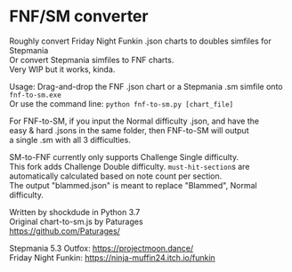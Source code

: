 # FNF/SM converter
Roughly convert Friday Night Funkin .json charts to doubles simfiles for Stepmania \
Or convert Stepmania simfiles to FNF charts. \
Very WIP but it works, kinda.

Usage: Drag-and-drop the FNF .json chart or a Stepmania .sm simfile onto `fnf-to-sm.exe` \
Or use the command line: `python fnf-to-sm.py [chart_file]`

For FNF-to-SM, if you input the Normal difficulty .json, and have the \
easy & hard .jsons in the same folder, then FNF-to-SM will output \
a single .sm with all 3 difficulties.

SM-to-FNF currently only supports Challenge Single difficulty. \
This fork adds Challenge Double difficulty. `must-hit-section`s are automatically calculated based on note count per section. \
The output "blammed.json" is meant to replace "Blammed", Normal difficulty.

Written by shockdude in Python 3.7 \
Original chart-to-sm.js by Paturages \
https://github.com/Paturages/

Stepmania 5.3 Outfox: https://projectmoon.dance/ \
Friday Night Funkin: https://ninja-muffin24.itch.io/funkin
